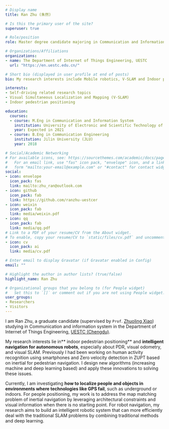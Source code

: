 ```yaml
---
# Display name
title: Ran Zhu (朱然)

# Is this the primary user of the site?
superuser: true

# Role/position
role: Master degree candidate majoring in Communication and Information System

# Organizations/Affiliations
organizations:
- name: The Department of Internet of Things Engineering, UESTC
  url: "https://en.uestc.edu.cn/"

# Short bio (displayed in user profile at end of posts)
bio: My research interests include Mobile robotics, V-SLAM and Indoor pedestrian positioning.

interests:
- Self-driving related research topics
- Visual Simultaneous Localization and Mapping (V-SLAM)
- Indoor pedestrian positioning

education:
  courses:
  - course: M.Eng in Communication and Information System
    institution: University of Electronic and Scientific Technology of China (UESTC)
    year: Expected in 2021
  - course: B.Eng in Communication Engineering
    institution: Jilin University (JLU)
    year: 2018

# Social/Academic Networking
# For available icons, see: https://sourcethemes.com/academic/docs/page-builder/#icons
#   For an email link, use "fas" icon pack, "envelope" icon, and a link in the
#   form "mailto:your-email@example.com" or "#contact" for contact widget.
social:
- icon: envelope
  icon_pack: fas
  link: mailto:zhu_ran@outlook.com
- icon: github
  icon_pack: fab
  link: https://github.com/ranzhu-uestcer
- icon: weixin
  icon_pack: fab
  link: media/weixin.pdf
- icon: qq
  icon_pack: fab
  link: media/qq.pdf
# Link to a PDF of your resume/CV from the About widget.
# To enable, copy your resume/CV to `static/files/cv.pdf` and uncomment the lines below.
- icon: cv
  icon_pack: ai
  link: media/cv.pdf

# Enter email to display Gravatar (if Gravatar enabled in Config)
email: ""

# Highlight the author in author lists? (true/false)
highlight_name: Ran Zhu

# Organizational groups that you belong to (for People widget)
#   Set this to `[]` or comment out if you are not using People widget.
user_groups:
- Researchers
- Visitors
---
```


I am Ran Zhu, a graduate candidate (supervised by `Prof`. [Zhuoling Xiao](http://www.cs.ox.ac.uk/people/zhuoling.xiao/)) studying in Communication and information system in the Department of Internet of Things Engineering, [UESTC (Chengdu)](https://en.uestc.edu.cn/).

My research interests lie in** indoor pedestrian positioning** and **intelligent navigation for autonomous robots**, especially about PDR, visual odometry, and visual SLAM. Previously I had been working on human activity recognition using smartphones and Zero velocity detection in ZUPT based on inertial for pedestrian navigation. I design new algorithms (increasing machine and deep learning based) and apply these innovations to solving these issues.

Currently, I am investigating **how to localize people and objects in environments where technologies like GPS fail**, such as underground or indoors. For people positioning, my work is to address the map matching problem of inertial navigation by leveraging architectural constraints and visual information when there is no starting point. For robot navigation, my research aims to build an intelligent robotic system that can more efficiently deal with the traditional SLAM problems by combining traditional methods and deep learning.
